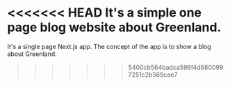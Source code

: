 <!-- @format -->

<<<<<<< HEAD
It's a simple one page blog website about Greenland.
=======
It's a single page Next.js app. The concept of the app is to show a blog about Greenland.
>>>>>>> 5400cb564badca596f4d6800997251c2b569cae7
